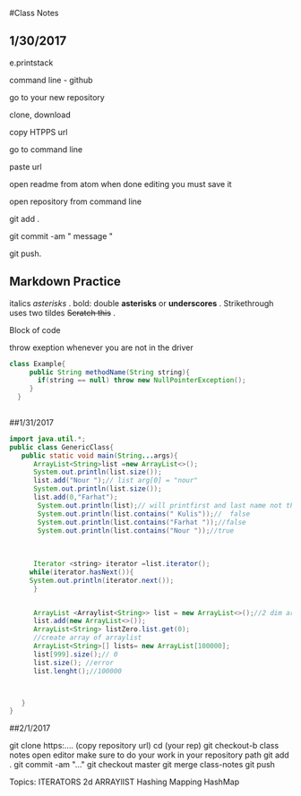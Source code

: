 
#Class Notes 
## 1/30/2017

e.printstack

command line - github

go to your new repository

clone, download

copy HTPPS url

go to command line 

paste url 

open readme from atom when done editing you must save it 

open repository from command line 

git add . 

git commit -am  " message " 

git push.


## Markdown Practice

italics *asterisks* .
bold: double **asterisks** or __underscores__ .
Strikethrough uses two tildes ~~Scratch this~~ .

Block of code

throw exeption whenever you are not in the driver
```java 
class Example{
     public String methodName(String string){
       if(string == null) throw new NullPointerException();
     }
  }
  
```
##1/31/2017

```java
import java.util.*;
public class GenericClass{
   public static void main(String...args){
      ArrayList<String>list =new ArrayList<>();
      System.out.println(list.size());
      list.add("Nour ");// list arg[0] = "nour"
      System.out.println(list.size());
      list.add(0,"Farhat");
       System.out.println(list);// will printfirst and last name not the address
       System.out.println(list.contains(" Kulis"));//  false
       System.out.println(list.contains("Farhat "));//false
       System.out.println(list.contains("Nour "));//true
       
       
       
      Iterator <string> iterator =list.iterator();
     while(iterator.hasNext()){
     System.out.println(iterator.next());
      }


      ArrayList <Arraylist<String>> list = new ArrayList<>();//2 dim array list not really good
      list.add(new ArrayList<>());
      ArrayList<String> listZero.list.get(0);
      //create array of arraylist
      ArrayList<String>[] lists= new ArrayList[100000];
      list[999].size();// 0
      list.size(); //error
      list.lenght();//100000



   }
}
```
##2/1/2017

git clone https:....
(copy repository url)
cd (your rep)
git checkout-b class notes
open editor make sure to do your work in your repository path 
git add .
git commit -am "..."
git checkout master
git merge class-notes
git push

Topics: 
ITERATORS
2d ARRAYlIST
Hashing
Mapping
HashMap
